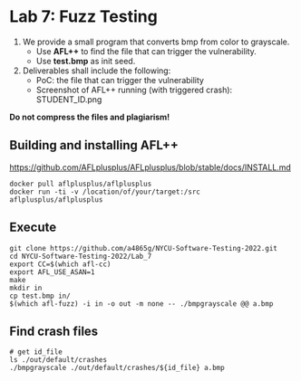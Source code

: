 # Lab 7: Fuzz Testing
1. We provide a small program that converts bmp from color to grayscale.
	- Use **AFL++** to find the file that can trigger the vulnerability.
	- Use **test.bmp** as init seed.
2. Deliverables shall include the following:
	- PoC: the file that can trigger the vulnerability
	- Screenshot of AFL++ running (with triggered crash): STUDENT_ID.png

**Do not compress the files and plagiarism!**

## Building and installing AFL++
https://github.com/AFLplusplus/AFLplusplus/blob/stable/docs/INSTALL.md

```
docker pull aflplusplus/aflplusplus
docker run -ti -v /location/of/your/target:/src aflplusplus/aflplusplus
```

## Execute
```
git clone https://github.com/a4865g/NYCU-Software-Testing-2022.git
cd NYCU-Software-Testing-2022/Lab_7
export CC=$(which afl-cc)
export AFL_USE_ASAN=1
make
mkdir in
cp test.bmp in/
$(which afl-fuzz) -i in -o out -m none -- ./bmpgrayscale @@ a.bmp
```

## Find crash files
```
# get id_file
ls ./out/default/crashes
./bmpgrayscale ./out/default/crashes/${id_file} a.bmp
```